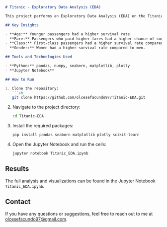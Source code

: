 ```markdown
# Titanic - Exploratory Data Analysis (EDA)

This project performs an Exploratory Data Analysis (EDA) on the Titanic dataset to uncover insights and patterns. The analysis includes data cleaning, feature engineering, visualization, and predictive modeling.

## Key Insights

- **Age:** Younger passengers had a higher survival rate.
- **Fare:** Passengers who paid higher fares had a higher chance of survival.
- **Class:** First-class passengers had a higher survival rate compared to those in second and third class.
- **Gender:** Women had a higher survival rate compared to men.

## Tools and Technologies Used

- **Python:** pandas, numpy, seaborn, matplotlib, plotly
- **Jupyter Notebook**

## How to Run

1. Clone the repository:
   ```sh
   git clone https://github.com/olcesefacundo97/Titanic-EDA.git
   ```
2. Navigate to the project directory:
   ```sh
   cd Titanic-EDA
   ```
3. Install the required packages:
   ```sh
   pip install pandas seaborn matplotlib plotly scikit-learn
   ```
4. Open the Jupyter Notebook and run the cells:
   ```sh
   jupyter notebook Titanic_EDA.ipynb
   ```

## Results

The full analysis and visualizations can be found in the Jupyter Notebook `Titanic_EDA.ipynb`.

## Contact

If you have any questions or suggestions, feel free to reach out to me at olcesefacundo97@gmail.com.
